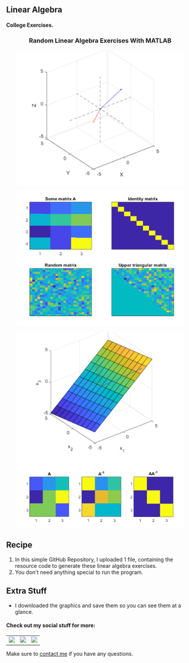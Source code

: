 ## Linear Algebra

#### College Exercises.

<h3 align="center">Random Linear Algebra Exercises With MATLAB</h3>
<p align="center"> <img src = "/Extra_Stuff/Exercise1.png" width = 450> </p>
<p align="center"> <img src = "/Extra_Stuff/Exercise2.png" width = 450> </p>
<p align="center"> <img src = "/Extra_Stuff/Exercise3.png" width = 450> </p>

<h2 align="left">Recipe</h2>

1. In this simple GitHub Repository, I uploaded 1 file, containing the resource code to generate these linear algebra exercises.
2. You don't need anything special to run the program.

<h2 align="left">Extra Stuff</h3>

- I downloaded the graphics and save them so you can see them at a glance.

#### Check out my social stuff for more:


<table>
    <tbody>
        <tr>
            </a></td>
            <td><a href="https://www.linkedin.com/in/hibrantapia/">
            <img height="50" src="https://www.vectorlogo.zone/logos/linkedin/linkedin-ar21.svg" />
            </a></td>
            <td><a href="https://twitter.com/HibranTapia">
            <img height="50" src="https://www.vectorlogo.zone/logos/twitter/twitter-ar21.svg" />
            </a></td>
            <td><a href="https://medium.com/@hibrantapia">
            <img height="50" src="https://www.vectorlogo.zone/logos/medium/medium-ar21.svg" />
            </a></td>
        </tr>
    </tbody>
</table>

Make sure to [contact me](https://github.com/hibrantapia) if you have any questions.
